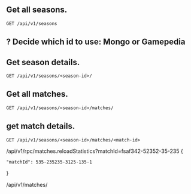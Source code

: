 ## Get all seasons.
```
GET /api/v1/seasons
```

## ? Decide which id to use: Mongo or Gamepedia
## Get season details.
```
GET /api/v1/seasons/<season-id>/
```

## Get all matches.
```
GET /api/v1/seasons/<season-id>/matches/
```

## get match details.
```
GET /api/v1/seasons/<season-id>/matches/<match-id>
```

/api/v1/rpc/matches.reloadStatistics?matchId=fsaf342-52352-35-235
{

    "matchId": 535-235235-3125-135-1
}

/api/v1/matches/<match-id>